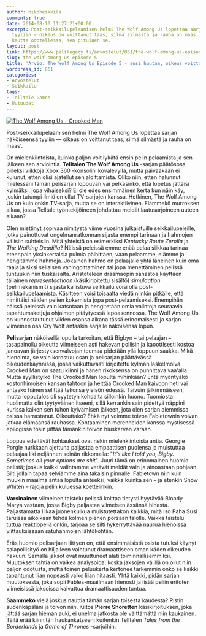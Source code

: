 ```yaml
---
author: nikoheikkila
comments: true
date: 2014-08-10 11:27:21+00:00
excerpt: Post-seikkailupelaamisen helmi The Wolf Among Us lopettaa sarjan näköiseensä
  tyyliin — oikeus on voittanut taas, silmä silmästä ja rauha on maas'. Sarjan toista
  kautta odotellessa, sen pituinen se.
layout: post
link: https://www.pelilegacy.fi/arvostelut/861/the-wolf-among-us-episode-5
slug: the-wolf-among-us-episode-5
title: 'Arvio: The Wolf Among Us Episode 5 - susi huutaa, oikeus voittaa'
wordpress_id: 861
categories:
- Arvostelut
- Seikkailu
tags:
- Telltale Games
- Uutuudet
---
```


[![The Wolf Among Us - Crooked Man](/uploads/2014/08/crooked_man-1050x589.jpg)](/uploads/2014/08/crooked_man.jpg)



Post-seikkailupelaamisen helmi The Wolf Among Us lopettaa sarjan näköiseensä tyyliin — oikeus on voittanut taas, silmä silmästä ja rauha on maas'.



On mielenkiintoista, kuinka paljon voit lykätä ensin pelin pelaamista ja sen jälkeen sen arviointia. **Telltalen The Wolf Among Us** -sarjan päätösosa piileksi viikkoja Xbox 360 -konsolini kovalevyllä, mutta päivääkään ei kulunut, etten olisi ajatellut sen aloittamista. Oliko niin, etten halunnut mielessäni tämän pelisarjan loppuvan vai pelkäsinkö, että lopetus jättäisi kylmäksi, jopa vihaiseksi? Ei ole edes ensimmäinen kerta kun näin käy, joskin tutumpi ilmiö on ollut TV-sarjojen kanssa. Hetkinen, The Wolf Among Us on kuin onkin TV-sarja, mutta se on interaktiivinen. Elämmekö murroksen aikaa, jossa Telltale työntekijöineen johdattaa meidät laatusarjoineen uuteen aikaan?

Olen miettinyt sopivaa nimitystä viime vuosina julkaistuille seikkailupeleille, jotka painottuvat ongelmanratkonnan sijasta enempi tarinaan ja hahmojen välisiin suhteisiin. Mitä yhteistä on esimerkiksi _Kentucky Route Zerolla_ ja _The Walking Deadilla_? Näissä peleissä emme enää pelaa silkkaa tarinaa eteenpäin yksinkertaisia pulmia päihittäen, vaan pelaamme, elämme ja hengitämme hahmoja. Jokainen hahmo on pelaajalle yhtä läheinen kuin oma raaja ja siksi sellaisen vahingoittaminen tai jopa menettäminen pelissä tuntuukin niin tuskaisalta. Aristoteleen draamaopin sanastoa käyttäen tällainen _representaatioon_ (käsikirjoitettu sisältö) _simulaation_ (pelimekanismit) sijasta kallistuva seikkailu voisi olla post-seikkailupelaamista. Käsitteen voisi toisaalta viedä niinkin pitkälle, että nimittäisi näiden pelien kokemista jopa post-pelaamiseksi. Enempihän näissä peleissä vain katsotaan ja hengitetään omia valintoja seuraavia tapahtumaketjuja ohjaimen pitäytyessä lepoasennossa. The Wolf Among Us on kunnostautunut viiden osansa aikana tässä erinomaisesti ja sarjan viimeinen osa Cry Wolf antaakin sarjalle näköisensä lopun.

**Pelisarjan** näköisellä lopulla tarkoitan, että Bigbyn – tai pelaajan – tasapainoilu oikeutta viimeiseen asti hakevan poliisin ja kaoottisesti kostoa janoavan järjestyksenvalvojan teemaa pidetään yllä loppuun saakka. Mikä hienointa, se vain korostuu osan ja pelisarjan päättävässä oikeudenkäynnissä, jossa vaikuttavasti kirjoitettu kylmän laskelmoiva Crooked Man on saatu kiinni ja hänen rikoksensa on punnittava vaa'alla. Mutta syyllistyikö The Crooked Man lopulta mihinkään? Entä myöntyäkö kostonhimoisen kansan tahtoon ja heittää Crooked Man kaivoon heti vai antaako hänen selittää tekonsa yleisön edessä. Taivuin jälkimmäiseen, mutta lopputulos oli syytetyn kohdalta silloinkin huono. Tuomiosta huolimatta olin tyytyväinen itseeni, sillä kerrankin sain pidettyä näppini kurissa kaiken sen tuhon kylvämisen jälkeen, jota olen sarjan aiemmissa osissa harrastanut. Oikeuttako? Ehkä nyt voimme toivoa Fabletownin voivan jatkaa elämäänsä rauhassa. Kohtaaminen merenneidon kanssa mystisessä epilogissa tosin jättää tämänkin toivon hiuskarvan varaan.

Loppua edeltävät kohtaukset ovat nekin mielenkiintoista antia. Georgie Porgie nurkkaan ajettuna paljastaa empaattisen puolensa ja muistuttaa pelaajaa liki neljännen seinän rikkomalla: "_It's like I told you, Bigby. Sometimes all your options are shit_". Juuri tämä on erinomainen huomio pelistä; joskus kaikki valintamme vetävät meidät vain ja ainoastaan pohjaan. Silti jollain tapaa selviämme aina takaisin pinnalle. Fabletown niin kuin muukin maailma antaa lopulta anteeksi, vaikka kuinka sen – ja etenkin Snow Whiten – rajoja pelin kuluessa koettelinkin.

**Varsinainen** viimeinen taistelu pelissä koittaa tietysti hyytävää Bloody Marya vastaan, jossa Bigby paljastaa viimeisen ässänsä hihasta. Paljastamatta liikaa juonenkulkua muistutettakon kaikkia, mitä Iso Paha Susi taruissa aikoikaan tehdä kolmen pienen porsaan talolle. Vaikka taistelu tuttua reaktiopeliä onkin, tarjoaa se silti hykerryttävää naurua hienoissa viittauksissaan satuhahmojen lähtökohtiin.

Eräs huomio pelisarjaan liittyen on, että ensimmäisistä osista tutuksi käynyt salapoliisityö on hiljalleen vaihtunut dramaattiseen oman käden oikeuden hakuun. Samalla jaksot ovat muuttuneet alati toiminnallisemmiksi. Muutoksen tahtia on vaikea analysoida, koska jaksojen välillä on ollut niin paljon odotusta, mutta toinen peluukerta kertonee tarkemmin onko se kaikki tapahtunut liian nopeasti vaiko liian hitaasti. Yhtä kaikki, pidän sarjan muutoksesta, joka sopii Fables-maailmaan hienosti ja lisää peliin eritoten viimeisissä jaksoissa kaivattua dramaattisuuden tuntua.

**Saammeko** vielä joskus nauttia tämän sarjan toisesta kaudesta? Ristin sudenkäpäläni ja toivon niin. Kiitos **Pierre Shoretten** käsikirjoituksen, joka jättää sarjan hieman auki, ei unelma jatkosta ole välttämättä niin kaukainen. Tällä erää kiinnitän haukankatseeni kuitenkin Telltalen _Tales from the Borderlands_ ja _Game of Thrones_ -sarjoihin.
